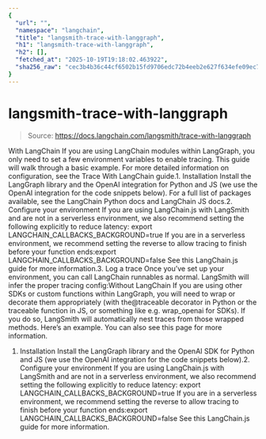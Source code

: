 ```yaml
---
{
  "url": "",
  "namespace": "langchain",
  "title": "langsmith-trace-with-langgraph",
  "h1": "langsmith-trace-with-langgraph",
  "h2": [],
  "fetched_at": "2025-10-19T19:18:02.463922",
  "sha256_raw": "cec3b4b36c44cf6502b15fd9706edc72b4eeb2e627f634efe09ec76ca97813b5"
}
---
```


# langsmith-trace-with-langgraph

> Source: https://docs.langchain.com/langsmith/trace-with-langgraph

With LangChain
If you are using LangChain modules within LangGraph, you only need to set a few environment variables to enable tracing. This guide will walk through a basic example. For more detailed information on configuration, see the Trace With LangChain guide.1. Installation
Install the LangGraph library and the OpenAI integration for Python and JS (we use the OpenAI integration for the code snippets below). For a full list of packages available, see the LangChain Python docs and LangChain JS docs.2. Configure your environment
If you are using LangChain.js with LangSmith and are not in a serverless environment, we also recommend setting the following explicitly to reduce latency:
export LANGCHAIN_CALLBACKS_BACKGROUND=true
If you are in a serverless environment, we recommend setting the reverse to allow tracing to finish before your function ends:export LANGCHAIN_CALLBACKS_BACKGROUND=false
See this LangChain.js guide for more information.3. Log a trace
Once you’ve set up your environment, you can call LangChain runnables as normal. LangSmith will infer the proper tracing config:Without LangChain
If you are using other SDKs or custom functions within LangGraph, you will need to wrap or decorate them appropriately (with the@traceable
decorator in Python or the traceable
function in JS, or something like e.g. wrap_openai
for SDKs). If you do so, LangSmith will automatically nest traces from those wrapped methods.
Here’s an example. You can also see this page for more information.
1. Installation
Install the LangGraph library and the OpenAI SDK for Python and JS (we use the OpenAI integration for the code snippets below).2. Configure your environment
If you are using LangChain.js with LangSmith and are not in a serverless environment, we also recommend setting the following explicitly to reduce latency:
export LANGCHAIN_CALLBACKS_BACKGROUND=true
If you are in a serverless environment, we recommend setting the reverse to allow tracing to finish before your function ends:export LANGCHAIN_CALLBACKS_BACKGROUND=false
See this LangChain.js guide for more information.